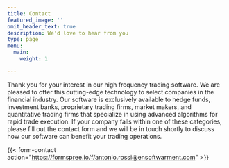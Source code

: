```yaml
---
title: Contact
featured_image: ''
omit_header_text: true
description: We'd love to hear from you
type: page
menu:
  main:
    weight: 1

---
```



Thank you for your interest in our high frequency trading software. We are pleased to offer this cutting-edge technology to select companies in the financial industry. Our software is exclusively available to hedge funds, investment banks, proprietary trading firms, market makers, and quantitative trading firms that specialize in using advanced algorithms for rapid trade execution. If your company falls within one of these categories, please fill out the contact form and we will be in touch shortly to discuss how our software can benefit your trading operations.

{{< form-contact action="https://formspree.io/f/antonio.rossi@ensoftwarment.com" >}}
